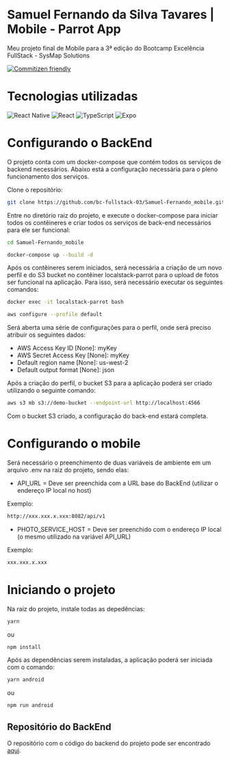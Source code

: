 # Samuel Fernando da Silva Tavares | Mobile - Parrot App
Meu projeto final de Mobile para a 3ª edição do Bootcamp Excelência FullStack - SysMap Solutions

[![Commitizen friendly](https://img.shields.io/badge/commitizen-friendly-brightgreen.svg)](http://commitizen.github.io/cz-cli/)

# Tecnologias utilizadas
![React Native](https://img.shields.io/badge/react_native-%2320232a.svg?style=for-the-badge&logo=react&logoColor=%2361DAFB)
![React](https://img.shields.io/badge/react-%2320232a.svg?style=for-the-badge&logo=react&logoColor=%2361DAFB)
![TypeScript](https://img.shields.io/badge/typescript-%23007ACC.svg?style=for-the-badge&logo=typescript&logoColor=white)
![Expo](https://img.shields.io/badge/expo-1C1E24?style=for-the-badge&logo=expo&logoColor=#D04A37)


# Configurando o BackEnd

O projeto conta com um docker-compose que contém todos os serviços de backend necessários. Abaixo está a configuração necessária para o pleno funcionamento dos serviços.

Clone o repositório:

```sh
git clone https://github.com/bc-fullstack-03/Samuel-Fernando_mobile.git
```

Entre no diretório raiz do projeto, e execute o docker-compose para iniciar todos os contêineres e criar todos os serviços de back-end necessários para ele ser funcional:

```sh
cd Samuel-Fernando_mobile
```

```sh
docker-compose up --build -d
```

Após os contêineres serem iniciados, será necessária a criação de um novo perfil e do S3 bucket no contêiner localstack-parrot para o upload de fotos ser funcional na aplicação. Para isso, será necessário executar os seguintes comandos:

```sh
docker exec -it localstack-parrot bash
```
```sh
aws configure --profile default
```
Será aberta uma série de configurações para o perfil, onde será preciso atribuir os seguintes dados:

- AWS Access Key ID [None]: myKey
- AWS Secret Access Key [None]: myKey
- Default region name [None]: us-west-2
- Default output format [None]: json

Após a criação do perfil, o bucket S3 para a aplicação poderá ser criado utilizando o seguinte comando:

```sh
aws s3 mb s3://demo-bucket --endpoint-url http://localhost:4566
```
Com o bucket S3 criado, a configuração do back-end estará completa.

# Configurando o mobile

Será necessário o preenchimento de duas variáveis de ambiente em um arquivo .env na raiz do projeto, sendo elas:

- API_URL = Deve ser preenchida com a URL base do BackEnd (utilizar o endereço IP local no host)

Exemplo:

```sh
http://xxx.xxx.x.xxx:8082/api/v1
```

- PHOTO_SERVICE_HOST = Deve ser preenchido com o endereço IP local (o mesmo utilizado na variável API_URL)

Exemplo:

```sh
xxx.xxx.x.xxx
```

# Iniciando o projeto

Na raiz do projeto, instale todas as depedências:

```sh
yarn
```
ou
```sh
npm install
```

Após as dependências serem instaladas, a aplicação poderá ser iniciada com o comando:

```sh
yarn android
```
ou
```sh
npm run android
```

## Repositório do BackEnd
O repositório com o código do backend do projeto pode ser encontrado [aqui](https://github.com/bc-fullstack-03/Samuel-Fernando_backend).
